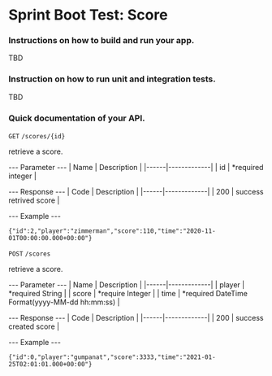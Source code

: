 # Sprint Boot Test: Score

### Instructions on how to build and run your app.

TBD

### Instruction on how to run unit and integration tests.

TBD

### Quick documentation of your API.

`GET`  `/scores/{id}`

retrieve a score.

--- Parameter ---
| Name | Description |
|------|-------------|
|  id  | *required integer   |

--- Response ---
| Code | Description |
|------|-------------|
| 200  | success retrived score   |

--- Example ---
```
{"id":2,"player":"zimmerman","score":110,"time":"2020-11-01T00:00:00.000+00:00"}
```

`POST`  `/scores`

retrieve a score.

--- Parameter ---
| Name | Description |
|------|-------------|
|  player  | *required String  |
|  score  |  *require Integer  |
|  time  | *required DateTime Format(yyyy-MM-dd hh:mm:ss) |

--- Response ---
| Code | Description |
|------|-------------|
| 200  | success created score  |

--- Example ---
```
{"id":0,"player":"gumpanat","score":3333,"time":"2021-01-25T02:01:01.000+00:00"}
```
